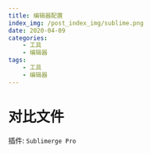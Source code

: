 ```yaml
---
title: 编辑器配置
index_img: /post_index_img/sublime.png
date: 2020-04-09
categories:
    - 工具
    - 编辑器
tags:
    - 工具
    - 编辑器
---
```





# 对比文件

插件: `Sublimerge Pro`

